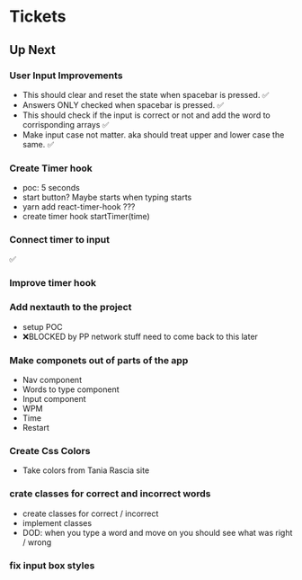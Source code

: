 # Tickets

## Up Next

### User Input Improvements

- This should clear and reset the state when spacebar is pressed. ✅
- Answers ONLY checked when spacebar is pressed. ✅
- This should check if the input is correct or not and add the word to corrisponding arrays ✅
- Make input case not matter. aka should treat upper and lower case the same. ✅

### Create Timer hook

- poc: 5 seconds
- start button? Maybe starts when typing starts
- yarn add react-timer-hook ???
- create timer hook startTimer(time)

### Connect timer to input

✅

### Improve timer hook

### Add nextauth to the project

- setup POC
- ❌BLOCKED by PP network stuff need to come back to this later

### Make componets out of parts of the app

- Nav component
- Words to type component
- Input component
- WPM
- Time
- Restart

### Create Css Colors

- Take colors from Tania Rascia site

### crate classes for correct and incorrect words

- create classes for correct / incorrect
- implement classes
- DOD: when you type a word and move on you should see what was right / wrong

### fix input box styles
